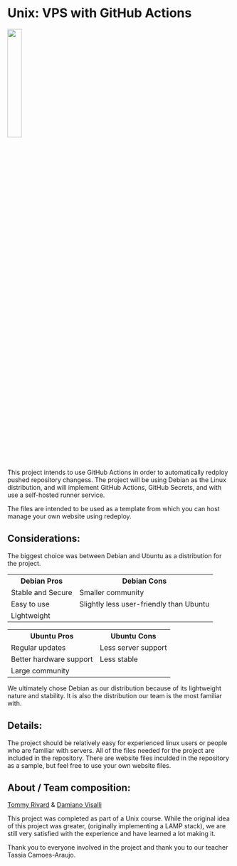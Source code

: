 <h1>Unix: VPS with GitHub Actions</h1>

<img src="https://external-content.duckduckgo.com/iu/?u=https%3A%2F%2Faperogeek.fr%2Fwp-content%2Fuploads%2F2020%2F01%2Fgithub-1024x925.png&f=1&nofb=1" width="25%" height="25%">

This project intends to use GitHub Actions in order to automatically redploy pushed repository changess. The project will be using Debian as the Linux distribution, and will implement GitHub Actions, GitHub Secrets, and with use a self-hosted runner service. 

The files are intended to be used as a template from which you can host manage your own website using redeploy. 

<h2>Considerations:</h2>

The biggest choice was between Debian and Ubuntu as a distribution for the project.

<table>
  <tr>
    <th>Debian Pros</th>
    <th>Debian Cons</th>
  </tr>
  <tr>
    <td>Stable and Secure</td>
    <td>Smaller community</td>
  </tr>
  <tr>
    <td>Easy to use</td>
    <td>Slightly less user-friendly than Ubuntu</td>
  </tr>
  <tr>
    <td>Lightweight</td>
    <td></td>
  </tr>
</table>

<table>
  <tr>
    <th>Ubuntu Pros</th>
    <th>Ubuntu Cons</th>
  </tr>
  <tr>
    <td>Regular updates</td>
    <td>Less server support</td>
  </tr>
  <tr>
    <td>Better hardware support</td>
    <td>Less stable</td>
  </tr>
  <tr>
    <td>Large community</td>
    <td></td>
  </tr>
</table>


We ultimately chose Debian as our distribution because of its lightweight nature and stability. It is also the distribution our team is the most familiar with.
<h2>Details:</h2>
The project should be relatively easy for experienced linux users or people who are familiar with servers. All of the files needed for the project are included in the repository. There are website files inculded in the repository as a sample, but feel free to use your own website files.

<h2>About / Team composition:</h2>
<a href="https://github.com/triv117" target="_blank">Tommy Rivard</a> & <a href="https://github.com/damianovisa" target="_blank">Damiano Visalli</a>

This project was completed as part of a Unix course. While the original idea of this project was greater, (originally implementing a LAMP stack), we are still very satisfied with the experience and have learned a lot making it.
  
 Thank you to everyone involved in the project and thank you to our teacher Tassia Camoes-Araujo.
